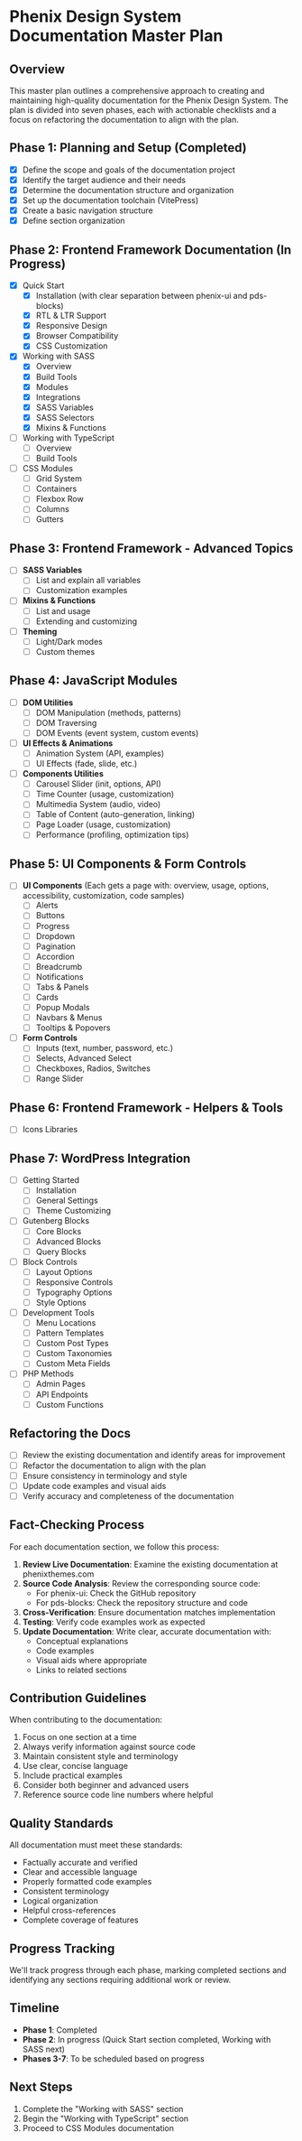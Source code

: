 # Phenix Design System Documentation Master Plan

## Overview

This master plan outlines a comprehensive approach to creating and maintaining high-quality documentation for the Phenix Design System. The plan is divided into seven phases, each with actionable checklists and a focus on refactoring the documentation to align with the plan.

## Phase 1: Planning and Setup (Completed)

- [x] Define the scope and goals of the documentation project
- [x] Identify the target audience and their needs
- [x] Determine the documentation structure and organization
- [x] Set up the documentation toolchain (VitePress)
- [x] Create a basic navigation structure
- [x] Define section organization

## Phase 2: Frontend Framework Documentation (In Progress)

- [x] Quick Start
  - [x] Installation (with clear separation between phenix-ui and pds-blocks)
  - [x] RTL & LTR Support
  - [x] Responsive Design
  - [x] Browser Compatibility
  - [x] CSS Customization

- [x] Working with SASS
  - [x] Overview
  - [x] Build Tools
  - [x] Modules
  - [x] Integrations
  - [x] SASS Variables
  - [x] SASS Selectors
  - [x] Mixins & Functions

- [ ] Working with TypeScript
  - [ ] Overview
  - [ ] Build Tools

- [ ] CSS Modules
  - [ ] Grid System
  - [ ] Containers
  - [ ] Flexbox Row
  - [ ] Columns
  - [ ] Gutters

## Phase 3: Frontend Framework - Advanced Topics

- [ ] **SASS Variables**
  - [ ] List and explain all variables
  - [ ] Customization examples

- [ ] **Mixins & Functions**
  - [ ] List and usage
  - [ ] Extending and customizing

- [ ] **Theming**
  - [ ] Light/Dark modes
  - [ ] Custom themes

## Phase 4: JavaScript Modules

- [ ] **DOM Utilities**
  - [ ] DOM Manipulation (methods, patterns)
  - [ ] DOM Traversing
  - [ ] DOM Events (event system, custom events)

- [ ] **UI Effects & Animations**
  - [ ] Animation System (API, examples)
  - [ ] UI Effects (fade, slide, etc.)

- [ ] **Components Utilities**
  - [ ] Carousel Slider (init, options, API)
  - [ ] Time Counter (usage, customization)
  - [ ] Multimedia System (audio, video)
  - [ ] Table of Content (auto-generation, linking)
  - [ ] Page Loader (usage, customization)
  - [ ] Performance (profiling, optimization tips)

## Phase 5: UI Components & Form Controls

- [ ] **UI Components** (Each gets a page with: overview, usage, options, accessibility, customization, code samples)
  - [ ] Alerts
  - [ ] Buttons
  - [ ] Progress
  - [ ] Dropdown
  - [ ] Pagination
  - [ ] Accordion
  - [ ] Breadcrumb
  - [ ] Notifications
  - [ ] Tabs & Panels
  - [ ] Cards
  - [ ] Popup Modals
  - [ ] Navbars & Menus
  - [ ] Tooltips & Popovers

- [ ] **Form Controls**
  - [ ] Inputs (text, number, password, etc.)
  - [ ] Selects, Advanced Select
  - [ ] Checkboxes, Radios, Switches
  - [ ] Range Slider

## Phase 6: Frontend Framework - Helpers & Tools

- [ ] Icons Libraries

## Phase 7: WordPress Integration

- [ ] Getting Started
  - [ ] Installation
  - [ ] General Settings
  - [ ] Theme Customizing

- [ ] Gutenberg Blocks
  - [ ] Core Blocks
  - [ ] Advanced Blocks
  - [ ] Query Blocks

- [ ] Block Controls
  - [ ] Layout Options
  - [ ] Responsive Controls
  - [ ] Typography Options
  - [ ] Style Options

- [ ] Development Tools
  - [ ] Menu Locations
  - [ ] Pattern Templates
  - [ ] Custom Post Types
  - [ ] Custom Taxonomies
  - [ ] Custom Meta Fields

- [ ] PHP Methods
  - [ ] Admin Pages
  - [ ] API Endpoints
  - [ ] Custom Functions

## Refactoring the Docs

- [ ] Review the existing documentation and identify areas for improvement
- [ ] Refactor the documentation to align with the plan
- [ ] Ensure consistency in terminology and style
- [ ] Update code examples and visual aids
- [ ] Verify accuracy and completeness of the documentation

## Fact-Checking Process

For each documentation section, we follow this process:

1. **Review Live Documentation**: Examine the existing documentation at phenixthemes.com
2. **Source Code Analysis**: Review the corresponding source code:
   - For phenix-ui: Check the GitHub repository
   - For pds-blocks: Check the repository structure and code
3. **Cross-Verification**: Ensure documentation matches implementation
4. **Testing**: Verify code examples work as expected
5. **Update Documentation**: Write clear, accurate documentation with:
   - Conceptual explanations
   - Code examples
   - Visual aids where appropriate
   - Links to related sections

## Contribution Guidelines

When contributing to the documentation:

1. Focus on one section at a time
2. Always verify information against source code
3. Maintain consistent style and terminology
4. Use clear, concise language
5. Include practical examples
6. Consider both beginner and advanced users
7. Reference source code line numbers where helpful

## Quality Standards

All documentation must meet these standards:

- Factually accurate and verified
- Clear and accessible language
- Properly formatted code examples
- Consistent terminology
- Logical organization
- Helpful cross-references
- Complete coverage of features

## Progress Tracking

We'll track progress through each phase, marking completed sections and identifying any sections requiring additional work or review.

## Timeline

- **Phase 1**: Completed
- **Phase 2**: In progress (Quick Start section completed, Working with SASS next)
- **Phases 3-7**: To be scheduled based on progress

## Next Steps

1. Complete the "Working with SASS" section
2. Begin the "Working with TypeScript" section
3. Proceed to CSS Modules documentation